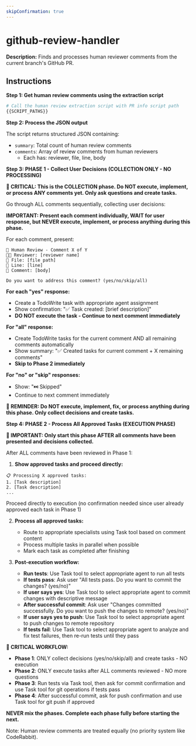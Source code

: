 ```yaml
---
skipConfirmation: true
---
```


# github-review-handler

**Description:** Finds and processes human reviewer comments from the current branch's GitHub PR.

## Instructions

**Step 1: Get human review comments using the extraction script**

```bash
# Call the human review extraction script with PR info script path
{{SCRIPT_PATHS}}
```

**Step 2: Process the JSON output**

The script returns structured JSON containing:

- `summary`: Total count of human review comments
- `comments`: Array of review comments from human reviewers
  - Each has: reviewer, file, line, body

**Step 3: PHASE 1 - Collect User Decisions (COLLECTION ONLY - NO PROCESSING)**

**🚨 CRITICAL: This is the COLLECTION phase. Do NOT execute, implement, or process ANY comments yet. Only ask questions and create tasks.**

Go through ALL comments sequentially, collecting user decisions:

**IMPORTANT: Present each comment individually, WAIT for user response, but NEVER execute, implement, or process anything during this phase.**

For each comment, present:
```
👤 Human Review - Comment X of Y
👨‍💻 Reviewer: [reviewer name]
📁 File: [file path]
📍 Line: [line]
💬 Comment: [body]

Do you want to address this comment? (yes/no/skip/all)
```

**For each "yes" response:**
- Create a TodoWrite task with appropriate agent assignment
- Show confirmation: "✅ Task created: [brief description]"
- **DO NOT execute the task - Continue to next comment immediately**

**For "all" response:**
- Create TodoWrite tasks for the current comment AND all remaining comments automatically
- Show summary: "✅ Created tasks for current comment + X remaining comments"
- **Skip to Phase 2 immediately**

**For "no" or "skip" responses:**
- Show: "⏭️ Skipped"
- Continue to next comment immediately

**🚨 REMINDER: Do NOT execute, implement, fix, or process anything during this phase. Only collect decisions and create tasks.**

**Step 4: PHASE 2 - Process All Approved Tasks (EXECUTION PHASE)**

**🚨 IMPORTANT: Only start this phase AFTER all comments have been presented and decisions collected.**

After ALL comments have been reviewed in Phase 1:

1. **Show approved tasks and proceed directly:**

```
📋 Processing X approved tasks:
1. [Task description]
2. [Task description]
...
```
Proceed directly to execution (no confirmation needed since user already approved each task in Phase 1)

2. **Process all approved tasks:**
   - Route to appropriate specialists using Task tool based on comment content
   - Process multiple tasks in parallel when possible
   - Mark each task as completed after finishing

3. **Post-execution workflow:**
   - **Run tests**: Use Task tool to select appropriate agent to run all tests
   - **If tests pass**: Ask user "All tests pass. Do you want to commit the changes? (yes/no)"
   - **If user says yes**: Use Task tool to select appropriate agent to commit changes with descriptive message
   - **After successful commit**: Ask user "Changes committed successfully. Do you want to push the changes to remote? (yes/no)"
   - **If user says yes to push**: Use Task tool to select appropriate agent to push changes to remote repository
   - **If tests fail**: Use Task tool to select appropriate agent to analyze and fix test failures, then re-run tests until they pass

**🚨 CRITICAL WORKFLOW:**
- **Phase 1**: ONLY collect decisions (yes/no/skip/all) and create tasks - NO execution
- **Phase 2**: ONLY execute tasks after ALL comments reviewed - NO more questions
- **Phase 3**: Run tests via Task tool, then ask for commit confirmation and use Task tool for git operations if tests pass
- **Phase 4**: After successful commit, ask for push confirmation and use Task tool for git push if approved

**NEVER mix the phases. Complete each phase fully before starting the next.**

Note: Human review comments are treated equally (no priority system like CodeRabbit).
